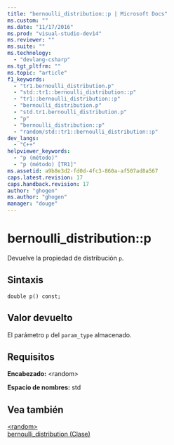 ```yaml
---
title: "bernoulli_distribution::p | Microsoft Docs"
ms.custom: ""
ms.date: "11/17/2016"
ms.prod: "visual-studio-dev14"
ms.reviewer: ""
ms.suite: ""
ms.technology: 
  - "devlang-csharp"
ms.tgt_pltfrm: ""
ms.topic: "article"
f1_keywords: 
  - "tr1.bernoulli_distribution.p"
  - "std::tr1::bernoulli_distribution::p"
  - "tr1::bernoulli_distribution::p"
  - "bernoulli_distribution.p"
  - "std.tr1.bernoulli_distribution.p"
  - "p"
  - "bernoulli_distribution::p"
  - "random/std::tr1::bernoulli_distribution::p"
dev_langs: 
  - "C++"
helpviewer_keywords: 
  - "p (método)"
  - "p (método) [TR1]"
ms.assetid: a9b8e3d2-fd0d-4fc3-860a-af507ad8a567
caps.latest.revision: 17
caps.handback.revision: 17
author: "ghogen"
ms.author: "ghogen"
manager: "douge"
---
```

# bernoulli_distribution::p
Devuelve la propiedad de distribución `p`.  
  
## Sintaxis  
  
```  
double p() const;  
```  
  
## Valor devuelto  
 El parámetro `p` del `param_type` almacenado.  
  
## Requisitos  
 **Encabezado:** \<random\>  
  
 **Espacio de nombres:** std  
  
## Vea también  
 [\<random\>](../standard-library/random.md)   
 [bernoulli\_distribution \(Clase\)](../standard-library/bernoulli-distribution-class.md)